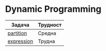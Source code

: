 # Dynamic Programming

| Задача | Трудност |
| ---------- | ---------- |
| [partition](https://arena.olimpiici.com/#/catalog/308/problem/100866) | Средна |
| [expression](https://arena.olimpiici.com/#/catalog/167/problem/100395) | Трудна |


